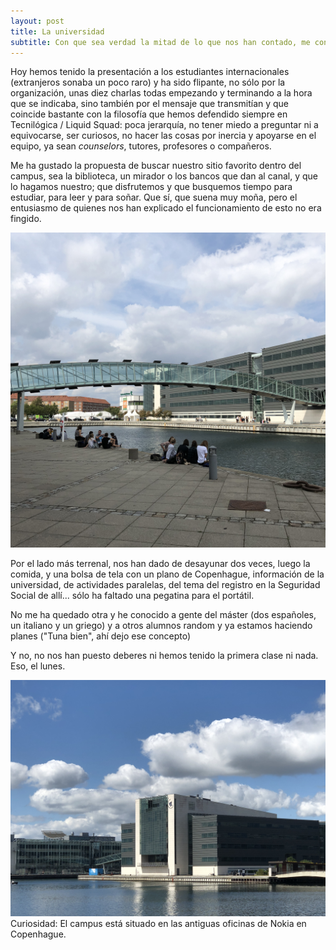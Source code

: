 ```yaml
---
layout: post
title: La universidad
subtitle: Con que sea verdad la mitad de lo que nos han contado, me conformo 
---
```

Hoy hemos tenido la presentación a los estudiantes internacionales (extranjeros sonaba un poco raro) y ha sido flipante, no sólo por la organización, unas diez charlas todas empezando y terminando a la hora que se indicaba, sino también por el mensaje que transmitían y que coincide bastante con la filosofía que hemos defendido siempre en Tecnilógica / Liquid Squad: poca jerarquía, no tener miedo a preguntar ni a equivocarse, ser curiosos, no hacer las cosas por inercia y apoyarse en el equipo, ya sean _counselors_, tutores, profesores o compañeros.

Me ha gustado la propuesta de buscar nuestro sitio favorito dentro del campus, sea la biblioteca, un mirador o los bancos que dan al canal, y que lo hagamos nuestro; que disfrutemos y que busquemos tiempo para estudiar, para leer y para soñar. Que sí, que suena muy moña, pero el entusiasmo de quienes nos han explicado el funcionamiento de esto no era fingido.

![va a estar difícil lo del lugar favorito](/img/0006.JPG)

Por el lado más terrenal, nos han dado de desayunar dos veces, luego la comida, y una bolsa de tela con un plano de Copenhague, información de la universidad, de actividades paralelas, del tema del registro en la Seguridad Social de allí... sólo ha faltado una pegatina para el portátil. 

No me ha quedado otra y he conocido a gente del máster (dos españoles, un italiano y un griego) y a otros alumnos random y ya estamos haciendo planes ("Tuna bien", ahí dejo ese concepto)

Y no, no nos han puesto deberes ni hemos tenido la primera clase ni nada. Eso, el lunes.

![el campus... aunque parece más el aguus](/img/0005.JPG)
Curiosidad: El campus está situado en las antiguas oficinas de Nokia en Copenhague.